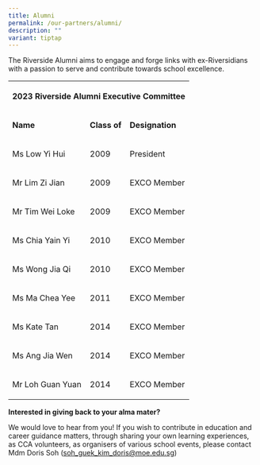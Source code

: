 ```yaml
---
title: Alumni
permalink: /our-partners/alumni/
description: ""
variant: tiptap
---
```

<p>The Riverside Alumni aims to engage and forge links with ex-Riversidians with a passion to serve and contribute towards school excellence.</p><table><tbody><tr><th rowspan="1" colspan="3"><p><strong>2023 Riverside Alumni Executive Committee</strong></p></th></tr><tr><td rowspan="1" colspan="1"><p><strong>Name</strong></p></td><td rowspan="1" colspan="1"><p><strong>Class of</strong></p></td><td rowspan="1" colspan="1"><p><strong>Designation</strong></p></td></tr><tr><td rowspan="1" colspan="1"><p>Ms Low Yi Hui</p></td><td rowspan="1" colspan="1"><p>2009</p></td><td rowspan="1" colspan="1"><p>President</p></td></tr><tr><td rowspan="1" colspan="1"><p>Mr Lim Zi Jian</p></td><td rowspan="1" colspan="1"><p>2009</p></td><td rowspan="1" colspan="1"><p>EXCO Member</p></td></tr><tr><td rowspan="1" colspan="1"><p>Mr Tim Wei Loke</p></td><td rowspan="1" colspan="1"><p>2009</p></td><td rowspan="1" colspan="1"><p>EXCO Member</p></td></tr><tr><td rowspan="1" colspan="1"><p>Ms Chia Yain Yi</p></td><td rowspan="1" colspan="1"><p>2010</p></td><td rowspan="1" colspan="1"><p>EXCO Member</p></td></tr><tr><td rowspan="1" colspan="1"><p>Ms Wong Jia Qi</p></td><td rowspan="1" colspan="1"><p>2010</p></td><td rowspan="1" colspan="1"><p>EXCO Member</p></td></tr><tr><td rowspan="1" colspan="1"><p>Ms Ma Chea Yee</p></td><td rowspan="1" colspan="1"><p>2011</p></td><td rowspan="1" colspan="1"><p>EXCO Member</p></td></tr><tr><td rowspan="1" colspan="1"><p>Ms Kate Tan</p></td><td rowspan="1" colspan="1"><p>2014</p></td><td rowspan="1" colspan="1"><p>EXCO Member</p></td></tr><tr><td rowspan="1" colspan="1"><p>Ms Ang Jia Wen</p></td><td rowspan="1" colspan="1"><p>2014</p></td><td rowspan="1" colspan="1"><p>EXCO Member</p></td></tr><tr><td rowspan="1" colspan="1"><p>Mr Loh Guan Yuan</p></td><td rowspan="1" colspan="1"><p>2014</p></td><td rowspan="1" colspan="1"><p>EXCO Member</p></td></tr></tbody></table><p></p><p><strong>Interested in giving back to your alma mater?</strong></p><p>We would love to hear from you! If you wish to contribute in education and career guidance matters, through sharing your own learning experiences, as CCA volunteers, as organisers of various school events, please contact Mdm Doris Soh (<a href="mailto:soh_guek_kim_doris@moe.edu.sg" rel="noopener noreferrer nofollow" target="_blank">soh_guek_kim_doris@moe.edu.sg</a>)</p>